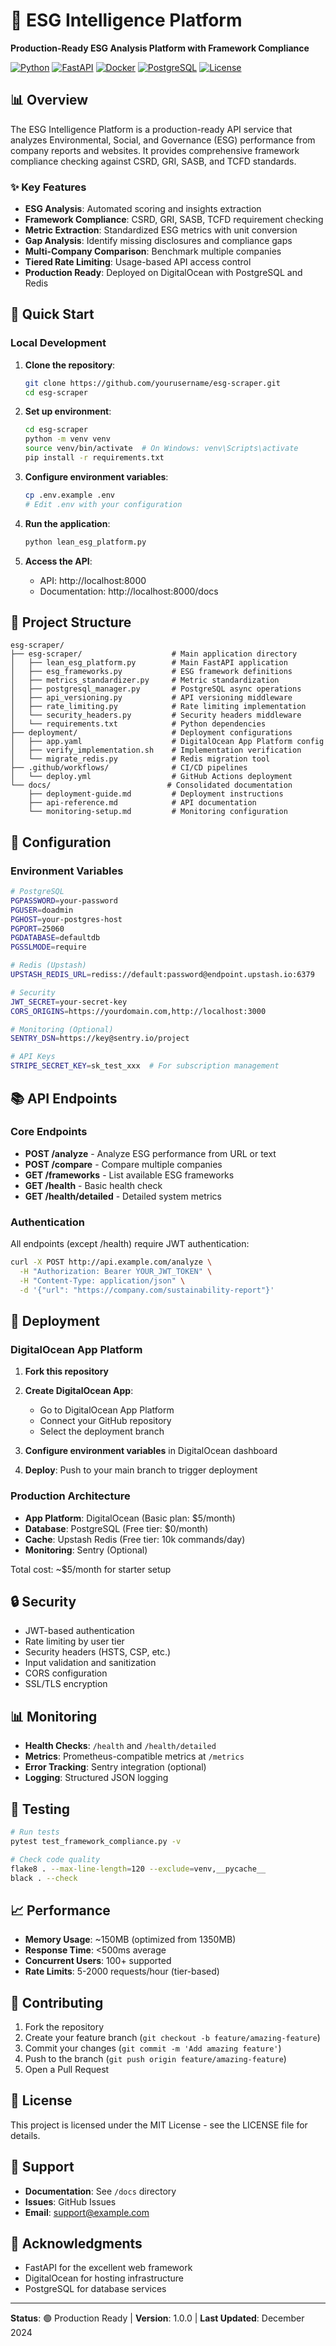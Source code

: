 # 🌱 ESG Intelligence Platform

**Production-Ready ESG Analysis Platform with Framework Compliance**

[![Python](https://img.shields.io/badge/Python-3.12+-blue.svg)](https://www.python.org)
[![FastAPI](https://img.shields.io/badge/FastAPI-0.104+-green.svg)](https://fastapi.tiangolo.com)
[![Docker](https://img.shields.io/badge/Docker-Ready-blue.svg)](https://www.docker.com)
[![PostgreSQL](https://img.shields.io/badge/PostgreSQL-16-blue)](https://www.postgresql.org)
[![License](https://img.shields.io/badge/License-MIT-green.svg)](LICENSE)

## 📊 Overview

The ESG Intelligence Platform is a production-ready API service that analyzes Environmental, Social, and Governance (ESG) performance from company reports and websites. It provides comprehensive framework compliance checking against CSRD, GRI, SASB, and TCFD standards.

### ✨ Key Features

- **ESG Analysis**: Automated scoring and insights extraction
- **Framework Compliance**: CSRD, GRI, SASB, TCFD requirement checking
- **Metric Extraction**: Standardized ESG metrics with unit conversion
- **Gap Analysis**: Identify missing disclosures and compliance gaps
- **Multi-Company Comparison**: Benchmark multiple companies
- **Tiered Rate Limiting**: Usage-based API access control
- **Production Ready**: Deployed on DigitalOcean with PostgreSQL and Redis

## 🚀 Quick Start

### Local Development

1. **Clone the repository**:
   ```bash
   git clone https://github.com/yourusername/esg-scraper.git
   cd esg-scraper
   ```

2. **Set up environment**:
   ```bash
   cd esg-scraper
   python -m venv venv
   source venv/bin/activate  # On Windows: venv\Scripts\activate
   pip install -r requirements.txt
   ```

3. **Configure environment variables**:
   ```bash
   cp .env.example .env
   # Edit .env with your configuration
   ```

4. **Run the application**:
   ```bash
   python lean_esg_platform.py
   ```

5. **Access the API**:
   - API: http://localhost:8000
   - Documentation: http://localhost:8000/docs

## 📁 Project Structure

```
esg-scraper/
├── esg-scraper/                    # Main application directory
│   ├── lean_esg_platform.py        # Main FastAPI application
│   ├── esg_frameworks.py           # ESG framework definitions
│   ├── metrics_standardizer.py     # Metric standardization
│   ├── postgresql_manager.py       # PostgreSQL async operations
│   ├── api_versioning.py           # API versioning middleware
│   ├── rate_limiting.py            # Rate limiting implementation
│   └── security_headers.py         # Security headers middleware
│   └── requirements.txt            # Python dependencies
├── deployment/                     # Deployment configurations
│   ├── app.yaml                    # DigitalOcean App Platform config
│   ├── verify_implementation.sh    # Implementation verification
│   └── migrate_redis.py            # Redis migration tool
├── .github/workflows/              # CI/CD pipelines
│   └── deploy.yml                  # GitHub Actions deployment
└── docs/                          # Consolidated documentation
    ├── deployment-guide.md         # Deployment instructions
    ├── api-reference.md            # API documentation
    └── monitoring-setup.md         # Monitoring configuration
```

## 🔧 Configuration

### Environment Variables

```bash
# PostgreSQL
PGPASSWORD=your-password
PGUSER=doadmin
PGHOST=your-postgres-host
PGPORT=25060
PGDATABASE=defaultdb
PGSSLMODE=require

# Redis (Upstash)
UPSTASH_REDIS_URL=rediss://default:password@endpoint.upstash.io:6379

# Security
JWT_SECRET=your-secret-key
CORS_ORIGINS=https://yourdomain.com,http://localhost:3000

# Monitoring (Optional)
SENTRY_DSN=https://key@sentry.io/project

# API Keys
STRIPE_SECRET_KEY=sk_test_xxx  # For subscription management
```

## 📚 API Endpoints

### Core Endpoints

- **POST /analyze** - Analyze ESG performance from URL or text
- **POST /compare** - Compare multiple companies
- **GET /frameworks** - List available ESG frameworks
- **GET /health** - Basic health check
- **GET /health/detailed** - Detailed system metrics

### Authentication

All endpoints (except /health) require JWT authentication:

```bash
curl -X POST http://api.example.com/analyze \
  -H "Authorization: Bearer YOUR_JWT_TOKEN" \
  -H "Content-Type: application/json" \
  -d '{"url": "https://company.com/sustainability-report"}'
```

## 🚀 Deployment

### DigitalOcean App Platform

1. **Fork this repository**

2. **Create DigitalOcean App**:
   - Go to DigitalOcean App Platform
   - Connect your GitHub repository
   - Select the deployment branch

3. **Configure environment variables** in DigitalOcean dashboard

4. **Deploy**: Push to your main branch to trigger deployment

### Production Architecture

- **App Platform**: DigitalOcean (Basic plan: $5/month)
- **Database**: PostgreSQL (Free tier: $0/month)
- **Cache**: Upstash Redis (Free tier: 10k commands/day)
- **Monitoring**: Sentry (Optional)

Total cost: ~$5/month for starter setup

## 🔒 Security

- JWT-based authentication
- Rate limiting by user tier
- Security headers (HSTS, CSP, etc.)
- Input validation and sanitization
- CORS configuration
- SSL/TLS encryption

## 📊 Monitoring

- **Health Checks**: `/health` and `/health/detailed`
- **Metrics**: Prometheus-compatible metrics at `/metrics`
- **Error Tracking**: Sentry integration (optional)
- **Logging**: Structured JSON logging

## 🧪 Testing

```bash
# Run tests
pytest test_framework_compliance.py -v

# Check code quality
flake8 . --max-line-length=120 --exclude=venv,__pycache__
black . --check
```

## 📈 Performance

- **Memory Usage**: ~150MB (optimized from 1350MB)
- **Response Time**: <500ms average
- **Concurrent Users**: 100+ supported
- **Rate Limits**: 5-2000 requests/hour (tier-based)

## 🤝 Contributing

1. Fork the repository
2. Create your feature branch (`git checkout -b feature/amazing-feature`)
3. Commit your changes (`git commit -m 'Add amazing feature'`)
4. Push to the branch (`git push origin feature/amazing-feature`)
5. Open a Pull Request

## 📄 License

This project is licensed under the MIT License - see the LICENSE file for details.

## 🛟 Support

- **Documentation**: See `/docs` directory
- **Issues**: GitHub Issues
- **Email**: support@example.com

## 🙏 Acknowledgments

- FastAPI for the excellent web framework
- DigitalOcean for hosting infrastructure
- PostgreSQL for database services

---

**Status**: 🟢 Production Ready | **Version**: 1.0.0 | **Last Updated**: December 2024 